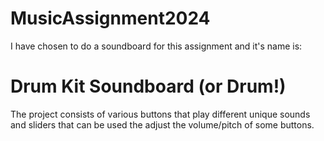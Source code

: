 # MusicAssignment2024
I have chosen to do a soundboard for this assignment and it's name is:
# Drum Kit Soundboard (or Drum!)
The project consists of various buttons that play different unique sounds and sliders that can be used the adjust the volume/pitch of some buttons.

